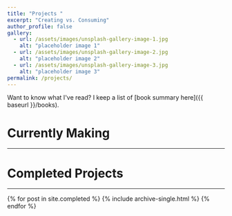 ```yaml
---
title: "Projects "
excerpt: "Creating vs. Consuming"
author_profile: false
gallery:
  - url: /assets/images/unsplash-gallery-image-1.jpg
    alt: "placeholder image 1"
  - url: /assets/images/unsplash-gallery-image-2.jpg
    alt: "placeholder image 2"
  - url: /assets/images/unsplash-gallery-image-3.jpg
    alt: "placeholder image 3"
permalink: /projects/
---
```


Want to know what I've read? I keep a list of [book summary here]({{ baseurl }}/books).

# Currently Making
***

# Completed Projects
***
{% for post in site.completed %}
  {% include archive-single.html %}
{% endfor %}



